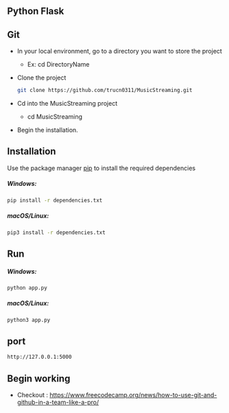 ## Python Flask

## Git
 - In your local environment, go to a directory you want to store the project
 
   - Ex: cd DirectoryName
 
 - Clone the project
    ```zsh
    git clone https://github.com/trucn0311/MusicStreaming.git 
    ```
- Cd into the MusicStreaming project

   - cd MusicStreaming
   
- Begin the installation.
 

## Installation

Use the package manager [pip](https://pip.pypa.io/en/stable/) to install the required dependencies

##### Windows:
```zsh
pip install -r dependencies.txt 
```

##### macOS/Linux:
```zsh
pip3 install -r dependencies.txt
```

## Run

##### Windows:
```zsh
python app.py
```
##### macOS/Linux:
```zsh
python3 app.py
```

## port
```zsh
http://127.0.0.1:5000
```

## Begin working
 - Checkout : https://www.freecodecamp.org/news/how-to-use-git-and-github-in-a-team-like-a-pro/


